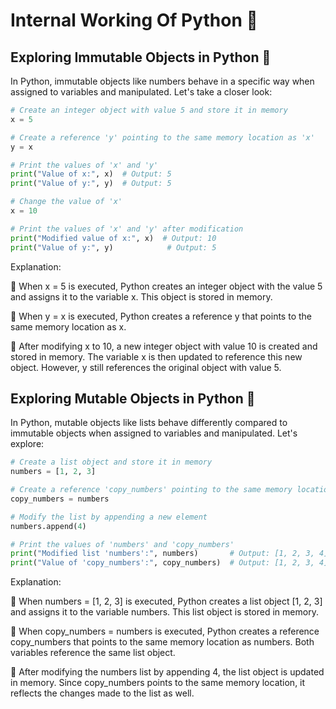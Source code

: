 # Internal Working Of Python 🐍

## Exploring Immutable Objects in Python 🧠

In Python, immutable objects like numbers behave in a specific way when assigned to variables and manipulated. Let's take a closer look:

```python
# Create an integer object with value 5 and store it in memory
x = 5

# Create a reference 'y' pointing to the same memory location as 'x'
y = x

# Print the values of 'x' and 'y'
print("Value of x:", x)  # Output: 5
print("Value of y:", y)  # Output: 5

# Change the value of 'x'
x = 10

# Print the values of 'x' and 'y' after modification
print("Modified value of x:", x)  # Output: 10
print("Value of y:", y)            # Output: 5
```

Explanation:

🔹 When x = 5 is executed, Python creates an integer object with the value 5 and assigns it to the variable x. This object is stored in memory.

🔹 When y = x is executed, Python creates a reference y that points to the same memory location as x.

🔹 After modifying x to 10, a new integer object with value 10 is created and stored in memory. The variable x is then updated to reference this new object. However, y still references the original object with value 5.

## Exploring Mutable Objects in Python 🧠

In Python, mutable objects like lists behave differently compared to immutable objects when assigned to variables and manipulated. Let's explore:

```python
# Create a list object and store it in memory
numbers = [1, 2, 3]

# Create a reference 'copy_numbers' pointing to the same memory location as 'numbers'
copy_numbers = numbers

# Modify the list by appending a new element
numbers.append(4)

# Print the values of 'numbers' and 'copy_numbers'
print("Modified list 'numbers':", numbers)       # Output: [1, 2, 3, 4]
print("Value of 'copy_numbers':", copy_numbers)  # Output: [1, 2, 3, 4]
```

Explanation:

🔹 When numbers = [1, 2, 3] is executed, Python creates a list object [1, 2, 3] and assigns it to the variable numbers. This list object is stored in memory.

🔹 When copy_numbers = numbers is executed, Python creates a reference copy_numbers that points to the same memory location as numbers. Both variables reference the same list object.

🔹 After modifying the numbers list by appending 4, the list object is updated in memory. Since copy_numbers points to the same memory location, it reflects the changes made to the list as well.